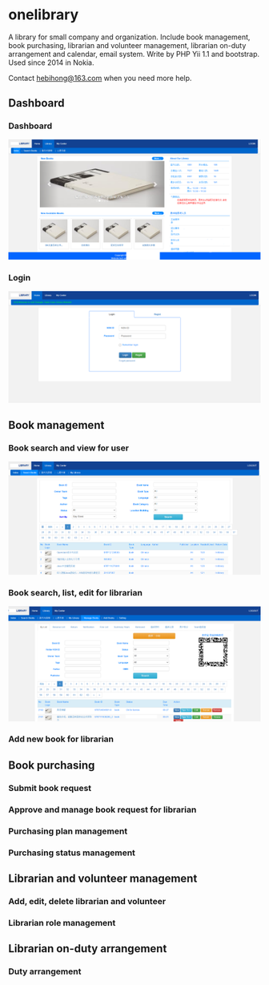 # onelibrary
A library for small company and organization. Include book management, book purchasing, librarian and volunteer management, librarian on-duty arrangement and calendar, email system. Write by PHP Yii 1.1 and bootstrap. Used since 2014 in Nokia.

Contact hebihong@163.com when you need more help.

## Dashboard

### Dashboard
![Dashboard](./doc/images/dashboard.PNG)

### Login
![Login](./doc/images/login.PNG)

## Book management

### Book search and view for user
![Book search and view for user](./doc/images/search_book_user.PNG)

### Book search, list, edit for librarian
![Book search and view for user](./doc/images/book_admin.PNG)

### Add new book for librarian


## Book purchasing

### Submit book request

### Approve and manage book request for librarian

### Purchasing plan management

### Purchasing status management


## Librarian and volunteer management

### Add, edit, delete librarian and volunteer

### Librarian role management


## Librarian on-duty arrangement

###  Duty arrangement
